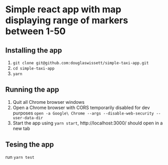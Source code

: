 # Simple react app with map displaying range of markers between 1-50

## Installing the app

1. `git clone git@github.com:douglaswissett/simple-taxi-app.git`
2. `cd simple-taxi-app`
3. `yarn`

## Running the app

1. Quit all Chrome browser windows
2. Open a Chrome browser with CORS temporarily disabled for dev purposes `open -a Google\ Chrome --args --disable-web-security --user-data-dir`
3. Start the app using `yarn start`, http://localhost:3000/ should open in a new tab


## Tesing the app

run `yarn test`
